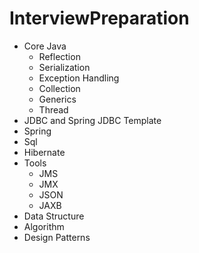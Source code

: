 # InterviewPreparation
* Core Java
  - Reflection
  - Serialization  
  - Exception Handling 
  - Collection 
  - Generics 
  - Thread 
* JDBC and Spring JDBC Template
* Spring
* Sql
* Hibernate
* Tools 
  - JMS 
  - JMX
  - JSON
  - JAXB
* Data Structure
* Algorithm 
* Design Patterns
  
  
